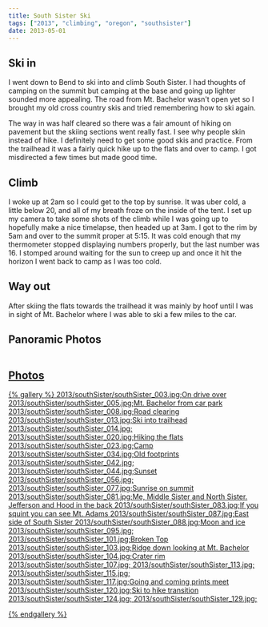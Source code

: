 ```yaml
---
title: South Sister Ski
tags: ["2013", "climbing", "oregon", "southsister"]
date: 2013-05-01
---
```


<h2>Ski in</h2>

I went down to Bend to ski into and climb South Sister.  I had thoughts of camping on the summit but camping at the base and going up lighter sounded more appealing.  The road from Mt. Bachelor wasn't open yet so I brought my old cross country skis and tried remembering how to ski again.


The way in was half cleared so there was a fair amount of hiking on pavement but the skiing sections went really fast.  I see why people skin instead of hike.  I definitely need to get some good skis and practice. From the trailhead it was a fairly quick hike up to the flats and over to camp.  I got misdirected a few times but made good time.


<h2>Climb</h2>

I woke up at 2am so I could get to the top by sunrise.  It was uber cold, a little below 20, and all of my breath froze on the inside of the tent.  I set up my camera to take some shots of the climb while I was going up to hopefully make a nice timelapse, then headed up at 3am.  I got to the rim by 5am and over to the summit proper at 5:15.  It was cold enough that my thermometer stopped displaying numbers properly, but the last number was 16.  I stomped around waiting for the sun to creep up and once it hit the horizon I went back to camp as I was too cold.

<h2>Way out</h2>

After skiing the flats towards the trailhead it was mainly by hoof until I was in sight of Mt. Bachelor where I was able to ski a few miles to the car.

<h2>Panoramic Photos</h2>
<a href="http://willprogramforfood.com/photos/south-sister-ski-summit"><img class="photo"   src="http://willprogramforfood.com/photos/pics/panoramic/2013/southSisterPano/thumb/southSisterPano_12.jpg" alt="" />



<h2>Photos</h2>
{% gallery %} 
2013/southSister/southSister_003.jpg;On drive over
2013/southSister/southSister_005.jpg;Mt. Bachelor from car park
2013/southSister/southSister_008.jpg;Road clearing
2013/southSister/southSister_013.jpg;Ski into trailhead
2013/southSister/southSister_014.jpg;
2013/southSister/southSister_020.jpg;Hiking the flats
2013/southSister/southSister_023.jpg;Camp
2013/southSister/southSister_034.jpg;Old footprints
2013/southSister/southSister_042.jpg;
2013/southSister/southSister_044.jpg;Sunset
2013/southSister/southSister_056.jpg;
2013/southSister/southSister_077.jpg;Sunrise on summit
2013/southSister/southSister_081.jpg;Me, Middle Sister and North Sister.  Jefferson and Hood in the back
2013/southSister/southSister_083.jpg;If you squint you can see Mt. Adams
2013/southSister/southSister_087.jpg;East side of South Sister
2013/southSister/southSister_088.jpg;Moon and ice
2013/southSister/southSister_095.jpg;
2013/southSister/southSister_101.jpg;Broken Top
2013/southSister/southSister_103.jpg;Ridge down looking at Mt. Bachelor
2013/southSister/southSister_104.jpg;Crater rim
2013/southSister/southSister_107.jpg;
2013/southSister/southSister_113.jpg;
2013/southSister/southSister_115.jpg;
2013/southSister/southSister_117.jpg;Going and coming prints meet
2013/southSister/southSister_120.jpg;Ski to hike transition
2013/southSister/southSister_124.jpg;
2013/southSister/southSister_129.jpg;

{% endgallery %}

